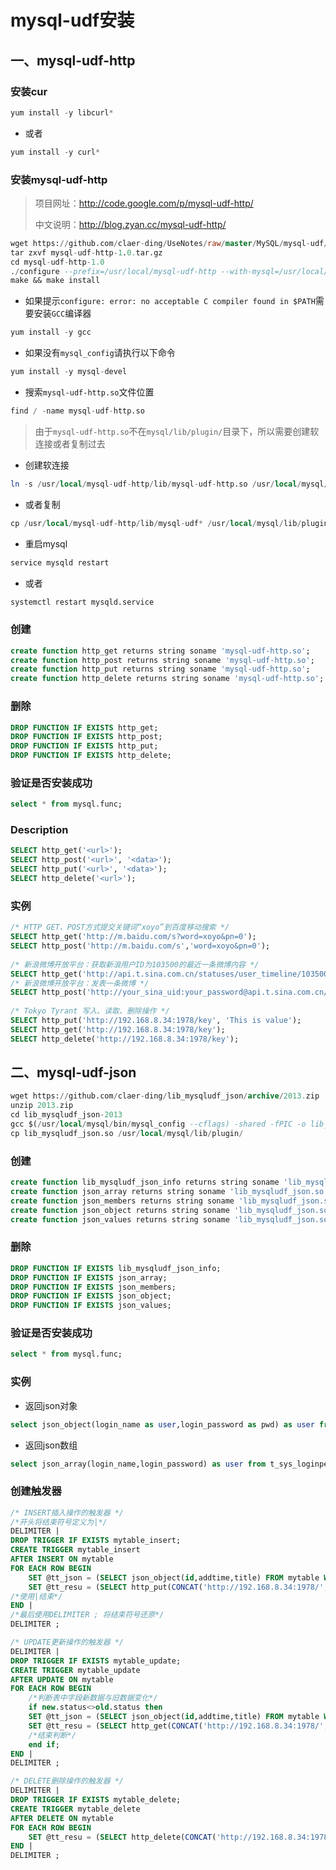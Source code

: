 # mysql-udf安装







## 一、mysql-udf-http

### 安装cur

```sql
yum install -y libcurl*
```

- 或者

```sql
yum install -y curl*
```

### 安装mysql-udf-http

> 项目网址：http://code.google.com/p/mysql-udf-http/
>
> 中文说明：http://blog.zyan.cc/mysql-udf-http/

```sql
wget https://github.com/claer-ding/UseNotes/raw/master/MySQL/mysql-udf/mysql-udf-http-1.0.tar.gz
tar zxvf mysql-udf-http-1.0.tar.gz
cd mysql-udf-http-1.0
./configure --prefix=/usr/local/mysql-udf-http --with-mysql=/usr/local/mysql/bin/mysql_config
make && make install
```

- 如果提示`configure: error: no acceptable C compiler found in $PATH`需要安装`GCC`编译器

```sql
yum install -y gcc
```

- 如果没有`mysql_config`请执行以下命令

```sql
yum install -y mysql-devel
```

- 搜索`mysql-udf-http.so`文件位置

```sql
find / -name mysql-udf-http.so
```

> 由于`mysql-udf-http.so`不在`mysql/lib/plugin/`目录下，所以需要创建软连接或者复制过去

- 创建软连接

```sql
ln -s /usr/local/mysql-udf-http/lib/mysql-udf-http.so /usr/local/mysql/lib/plugin/mysql-udf-http.so
```

- 或者复制

```sql
cp /usr/local/mysql-udf-http/lib/mysql-udf* /usr/local/mysql/lib/plugin/
```

- 重启mysql

```sql
service mysqld restart
```

- 或者

```sql
systemctl restart mysqld.service
```

### 创建

```sql
create function http_get returns string soname 'mysql-udf-http.so';
create function http_post returns string soname 'mysql-udf-http.so';
create function http_put returns string soname 'mysql-udf-http.so';
create function http_delete returns string soname 'mysql-udf-http.so';
```

### 删除

```sql
DROP FUNCTION IF EXISTS http_get;
DROP FUNCTION IF EXISTS http_post;
DROP FUNCTION IF EXISTS http_put;
DROP FUNCTION IF EXISTS http_delete;
```

### 验证是否安装成功

```sql
select * from mysql.func; 
```

### Description

```sql
SELECT http_get('<url>');
SELECT http_post('<url>', '<data>');
SELECT http_put('<url>', '<data>');
SELECT http_delete('<url>');
```

### 实例

```sql
/* HTTP GET、POST方式提交关键词“xoyo”到百度移动搜索 */  
SELECT http_get('http://m.baidu.com/s?word=xoyo&pn=0');  
SELECT http_post('http://m.baidu.com/s','word=xoyo&pn=0');  
  
/* 新浪微博开放平台：获取新浪用户ID为103500的最近一条微博内容 */  
SELECT http_get('http://api.t.sina.com.cn/statuses/user_timeline/103500.json?count=1&source=1561596835') AS data;  
/* 新浪微博开放平台：发表一条微博 */  
SELECT http_post('http://your_sina_uid:your_password@api.t.sina.com.cn/statuses/update.xml?source=1561596835', 'status=Thins is sina weibo test information');  
  
/* Tokyo Tyrant 写入、读取、删除操作 */  
SELECT http_put('http://192.168.8.34:1978/key', 'This is value');  
SELECT http_get('http://192.168.8.34:1978/key');  
SELECT http_delete('http://192.168.8.34:1978/key');  
```

## 二、mysql-udf-json

```sql
wget https://github.com/claer-ding/lib_mysqludf_json/archive/2013.zip
unzip 2013.zip
cd lib_mysqludf_json-2013
gcc $(/usr/local/mysql/bin/mysql_config --cflags) -shared -fPIC -o lib_mysqludf_json.so lib_mysqludf_json.c
cp lib_mysqludf_json.so /usr/local/mysql/lib/plugin/
```


### 创建

```sql
create function lib_mysqludf_json_info returns string soname 'lib_mysqludf_json.so';
create function json_array returns string soname 'lib_mysqludf_json.so';
create function json_members returns string soname 'lib_mysqludf_json.so';
create function json_object returns string soname 'lib_mysqludf_json.so';
create function json_values returns string soname 'lib_mysqludf_json.so';
```

### 删除

```sql
DROP FUNCTION IF EXISTS lib_mysqludf_json_info;
DROP FUNCTION IF EXISTS json_array;
DROP FUNCTION IF EXISTS json_members;
DROP FUNCTION IF EXISTS json_object;
DROP FUNCTION IF EXISTS json_values;
```

### 验证是否安装成功

```sql
select * from mysql.func; 
```

### 实例

- 返回json对象

```sql
select json_object(login_name as user,login_password as pwd) as user from t_sys_loginperson;
```

- 返回json数组

```sql
select json_array(login_name,login_password) as user from t_sys_loginperson;
```

### 创建触发器

```sql
/* INSERT插入操作的触发器 */  
/*开头将结束符号定义为|*/
DELIMITER |  
DROP TRIGGER IF EXISTS mytable_insert;  
CREATE TRIGGER mytable_insert  
AFTER INSERT ON mytable  
FOR EACH ROW BEGIN  
    SET @tt_json = (SELECT json_object(id,addtime,title) FROM mytable WHERE id = NEW.id LIMIT 1);  
    SET @tt_resu = (SELECT http_put(CONCAT('http://192.168.8.34:1978/', NEW.id), @tt_json));  
/*使用|结束*/
END |  
/*最后使用DELIMITER ; 将结束符号还原*/
DELIMITER ;  
``` 
  
```sql
/* UPDATE更新操作的触发器 */  
DELIMITER |  
DROP TRIGGER IF EXISTS mytable_update;  
CREATE TRIGGER mytable_update  
AFTER UPDATE ON mytable  
FOR EACH ROW BEGIN
	/*判断表中字段新数据与旧数据变化*/
	if new.status<>old.status then
    SET @tt_json = (SELECT json_object(id,addtime,title) FROM mytable WHERE id = OLD.id LIMIT 1);  
    SET @tt_resu = (SELECT http_get(CONCAT('http://192.168.8.34:1978/', OLD.id), @tt_json));  
	/*结束判断*/
	end if;
END |  
DELIMITER ;  
```

```sql
/* DELETE删除操作的触发器 */  
DELIMITER |  
DROP TRIGGER IF EXISTS mytable_delete;  
CREATE TRIGGER mytable_delete  
AFTER DELETE ON mytable  
FOR EACH ROW BEGIN  
    SET @tt_resu = (SELECT http_delete(CONCAT('http://192.168.8.34:1978/', OLD.id)));  
END |  
DELIMITER ;  
```
